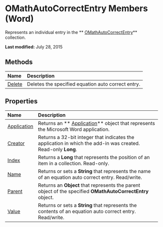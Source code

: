 
# OMathAutoCorrectEntry Members (Word)
Represents an individual entry in the  ** [OMathAutoCorrectEntry](477e0077-ba5c-ca81-1aaf-20b941bd2a15.md)** collection.

 **Last modified:** July 28, 2015


## Methods



|**Name**|**Description**|
|:-----|:-----|
| [Delete](b00c292c-642f-41de-1908-6f22fa45d212.md)|Deletes the specified equation auto correct entry.|

## Properties



|**Name**|**Description**|
|:-----|:-----|
| [Application](77a75c74-d24b-037f-deac-8b294150170a.md)|Returns an  ** [Application](d1cf6f8f-4e88-bf01-93b4-90a83f79cb44.md)** object that represents the Microsoft Word application.|
| [Creator](ad83f97e-26fb-673d-1185-f6d745305c91.md)|Returns a 32-bit integer that indicates the application in which the add-in was created. Read-only  **Long**.|
| [Index](d2bcff3a-1097-aa12-d0ff-24593a845b52.md)|Returns a  **Long** that represents the position of an item in a collection. Read-only.|
| [Name](fdc2d4ff-398b-11e0-40da-6511823e0fd5.md)|Returns or sets a  **String** that represents the name of an equation auto correct entry. Read/write.|
| [Parent](ba45aa52-13c3-8a28-25fb-69c0af8dca83.md)|Returns an  **Object** that represents the parent object of the specified **OMathAutoCorrectEntry** object.|
| [Value](3fecde26-f345-b252-a591-133944e889e4.md)|Returns or sets a  **String** that represents the contents of an equation auto correct entry. Read/write.|
